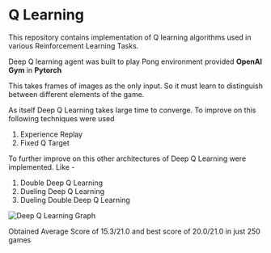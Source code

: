 # Q Learning
This repository contains implementation of Q learning algorithms used in various Reinforcement Learning Tasks.

Deep Q learning agent was built to play Pong environment provided **OpenAI Gym** in **Pytorch**

This takes frames of images as the only input. So it must learn to distinguish between different elements of the game. 

As itself Deep Q Learning takes large time to converge. To improve on this following techniques were used
1. Experience Replay
2. Fixed Q Target

To further improve on this other architectures of Deep Q Learning were implemented. Like -
1. Double Deep Q Learning
2. Dueling Deep Q Learning
3. Dueling Double Deep Q Learning

![Deep Q Learning Graph](./images/plot1.png)

Obtained Average Score of 15.3/21.0 and best score of 20.0/21.0 in just 250 games
